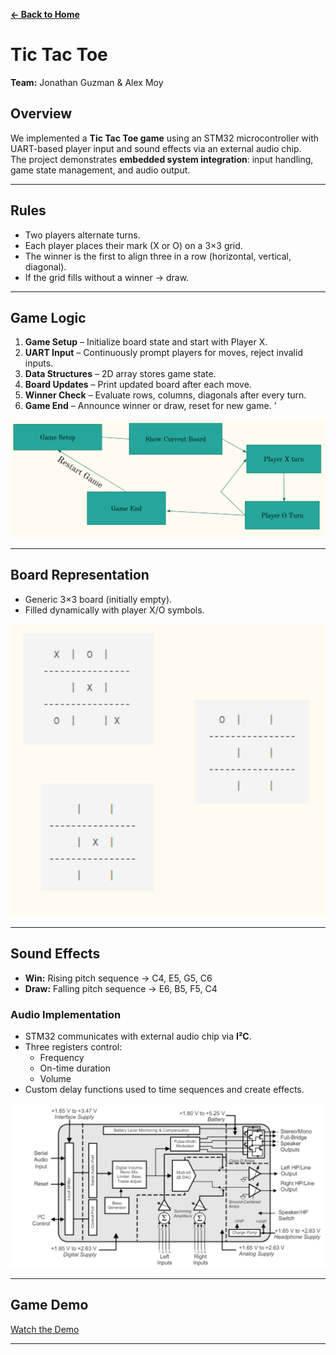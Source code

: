 **[← Back to Home](../README.md)**

# Tic Tac Toe
**Team:** Jonathan Guzman & Alex Moy  
## Overview
We implemented a **Tic Tac Toe game** using an STM32 microcontroller with UART-based player input and sound effects via an external audio chip.  
The project demonstrates **embedded system integration**: input handling, game state management, and audio output.  

---

## Rules
- Two players alternate turns.  
- Each player places their mark (X or O) on a 3×3 grid.  
- The winner is the first to align three in a row (horizontal, vertical, diagonal).  
- If the grid fills without a winner → draw.  

---

## Game Logic
1. **Game Setup** – Initialize board state and start with Player X.  
2. **UART Input** – Continuously prompt players for moves, reject invalid inputs.  
3. **Data Structures** – 2D array stores game state.  
4. **Board Updates** – Print updated board after each move.  
5. **Winner Check** – Evaluate rows, columns, diagonals after every turn.  
6. **Game End** – Announce winner or draw, reset for new game.  '
   
![Game Logic](../images/ttt/glogic.png)

---

## Board Representation
- Generic 3×3 board (initially empty).  
- Filled dynamically with player X/O symbols.
  
![Board](../images/ttt/layout.png)

---

## Sound Effects
- **Win:** Rising pitch sequence → C4, E5, G5, C6  
- **Draw:** Falling pitch sequence → E6, B5, F5, C4  

### Audio Implementation
- STM32 communicates with external audio chip via **I²C**.  
- Three registers control:  
  - Frequency  
  - On-time duration  
  - Volume  
- Custom delay functions used to time sequences and create effects.  

![Diagram](../images/ttt/audiodiagram.png)

---
## Game Demo

[Watch the Demo](../images/ttt/demo.mp4)

---


